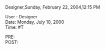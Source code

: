 ﻿Designer,Sunday, February 22, 2004,12:15 PM    User : Designer  Date: Monday, July 10, 2000  Time: #T    PRE:  POST:
